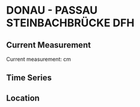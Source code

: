 # DONAU - PASSAU STEINBACHBRÜCKE DFH

## Current Measurement

Current measurement: <Value topic="rivers/pegel-online/DONAU/PASSAU_STEINBACHBRÜCKE_DFH/measurementValue"/> cm

## Time Series

<TimeSeries topic="rivers/pegel-online/DONAU/PASSAU_STEINBACHBRÜCKE_DFH/measurementValue" period="week" />

## Location

<WorldMap>
  <Marker lat="48.57566996001017" lon="13.475461520306283" labelTopic="rivers/pegel-online/DONAU/PASSAU_STEINBACHBRÜCKE_DFH" />
</WorldMap>
